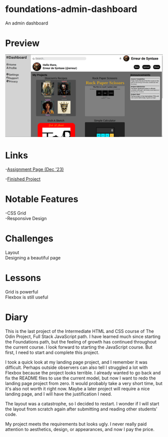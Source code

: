 # foundations-admin-dashboard
An admin dashboard

# Preview

<div align="center">
    <img src="./images/project-preview.png">
</div>

# Links

-[Assignment Page (Dec '23)](https://www.theodinproject.com/lessons/node-path-intermediate-html-and-css-admin-dashboard)

-[Finished Project](https://erreurdesyntaxe.github.io/foundations-admin-dashboard/)

# Notable Features

-CSS Grid  
-Responsive Design  

# Challenges

Layout  
Designing a beautiful page  

# Lessons

Grid is powerful  
Flexbox is still useful  

# Diary

This is the last project of the Intermediate HTML and CSS course of The Odin
Project, Full Stack JavaScript path. I have learned much since starting the
Foundations path, but the feeling of growth has continued throughout the current
course. I look forward to starting the JavaScript course. But first, I need
to start and complete this project.  

I took a quick look at my landing page project, and I remember it was difficult.
Perhaps outside observers can also tell I struggled a lot with Flexbox because
the project looks terrible. I already wanted to go back and fix the README files
to use the current model, but now I want to redo the landing page project from 
zero. It would probably take a very short time, but it's also not worth it right
now. Maybe a later project will require a nice landing page, and I will have 
the justification I need. 

The layout was a catastrophe, so I decided to restart. I wonder if I will start
the layout from scratch again after submitting and reading other students'
code.

My project meets the requirements but looks ugly. I never really paid attention
to aesthetics, design, or appearances, and now I pay the price.